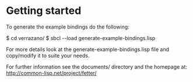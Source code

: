 Getting started
===============

To generate the example bindings do the following:

$ cd verrazano/
$ sbcl --load generate-example-bindings.lisp

For more details look at the generate-example-bindings.lisp file and
copy/modify it to suite your needs.

For further information see the documents/ directory and the homepage at:
http://common-lisp.net/project/fetter/
